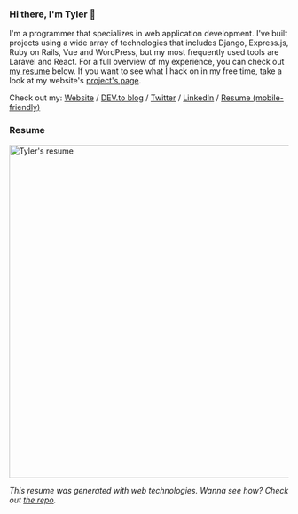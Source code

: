 ### Hi there, I'm Tyler 👋

I'm a programmer that specializes in web application development. I've built projects using a wide array of technologies that includes Django, Express.js, Ruby on Rails, Vue and WordPress, but my most frequently used tools are Laravel and React. For a full overview of my experience, you can check out [my resume](#resume) below. If you want to see what I hack on in my free time, take a look at my website's [project's page](https://deadhandmedia.com/projects/).

Check out my: [Website](https://deadhandmedia.com) / [DEV.to blog](https://dev.to/tylerlwsmith) / [Twitter](https://twitter.com/tylerlwsmith) / [LinkedIn](https://www.linkedin.com/in/tylerlwsmith/) / [Resume (mobile-friendly)](https://resume.deadhandmedia.com)

### Resume

<img src="https://resume.deadhandmedia.com/generated/tyler-smith-resume.png?cache-bust=2021-12-15" alt="Tyler's resume" width="600">

_This resume was generated with web technologies. Wanna see how? Check out [the repo](https://github.com/tylerlwsmith/resume)._
